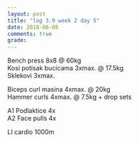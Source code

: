 ```yaml
---
layout: post
title: "log 3.9 week 2 day 5"
date: 2018-06-08
comments: true
grade:
---
```


Bench press 8x8 @ 60kg  
Kosi potisak bucicama 3xmax. @ 17.5kg  
Sklekovi 3xmax.  

Biceps curl masina 4xmax. @ 20kg  
Hammer curls 4xmax. @ 7.5kg + drop sets  

A1 Podlaktice 4x  
A2 Face pulls 4x  

LI cardio 1000m  
